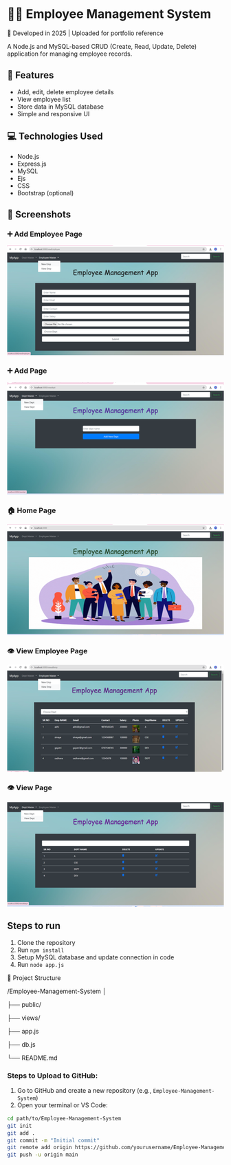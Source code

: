 # 👨‍💼 Employee Management System
📅 Developed in 2025 | Uploaded for portfolio reference

A Node.js and MySQL-based CRUD (Create, Read, Update, Delete) application for managing employee records.

## 🚀 Features

- Add, edit, delete employee details
- View employee list
- Store data in MySQL database
- Simple and responsive UI

## 💻 Technologies Used

- Node.js
- Express.js
- MySQL
- Ejs
- CSS
- Bootstrap (optional)
  

## 📸 Screenshots


### ➕ Add Employee Page
![Add Emp](https://raw.githubusercontent.com/sadhana79/Employee-Management-System/main/add%20emp.png)

### ➕ Add Page
![Add](https://raw.githubusercontent.com/sadhana79/Employee-Management-System/main/add.png)

### 🏠 Home Page
![Home](https://raw.githubusercontent.com/sadhana79/Employee-Management-System/main/home.png)

### 👁️ View Employee Page
![View Emp](https://raw.githubusercontent.com/sadhana79/Employee-Management-System/main/view%20emp.png)

### 👁️ View Page
![View](https://raw.githubusercontent.com/sadhana79/Employee-Management-System/main/view.png)


## Steps to run
1. Clone the repository
2. Run `npm install`
3. Setup MySQL database and update connection in code
4. Run `node app.js`

📁 Project Structure

/Employee-Management-System
│

├── public/

├── views/

├── app.js

├── db.js

└── README.md

###  Steps to Upload to GitHub:
1. Go to GitHub and create a new repository (e.g., `Employee-Management-System`)
2. Open your terminal or VS Code:
```bash
cd path/to/Employee-Management-System
git init
git add .
git commit -m "Initial commit"
git remote add origin https://github.com/yourusername/Employee-Management-System.git
git push -u origin main
